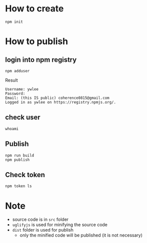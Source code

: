 # How to create
```
npm init
```

# How to publish
## login into npm registry
```
npm adduser
```

Result
```
Username: ywlee
Password: 
Email: (this IS public) coherence0815@gmail.com
Logged in as ywlee on https://registry.npmjs.org/.
```

## check user
```
whoami
```

## Publish
```
npm run build
npm publish
```

## Check token
```
npm token ls
```

# Note
* source code is in `src` folder
* `uglifyjs` is used for minifying the source code
* `dist` folder is used for publish
  * only the minified code will be published (it is not necessary)

